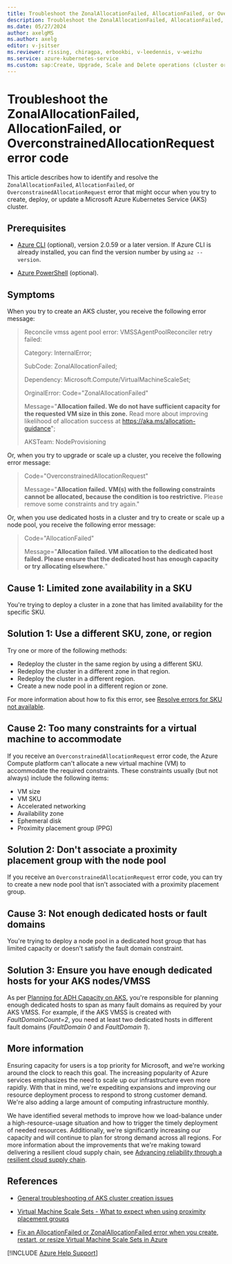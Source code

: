 ```yaml
---
title: Troubleshoot the ZonalAllocationFailed, AllocationFailed, or OverconstrainedAllocationRequest error code
description: Troubleshoot the ZonalAllocationFailed, AllocationFailed, or OverconstrainedAllocationRequest error when you create, deploy, or update a Kubernetes cluster.
ms.date: 05/27/2024
author: axelgMS
ms.author: axelg
editor: v-jsitser
ms.reviewer: rissing, chiragpa, erbookbi, v-leedennis, v-weizhu
ms.service: azure-kubernetes-service
ms.custom: sap:Create, Upgrade, Scale and Delete operations (cluster or nodepool)
---
```

# Troubleshoot the ZonalAllocationFailed, AllocationFailed, or OverconstrainedAllocationRequest error code

This article describes how to identify and resolve the `ZonalAllocationFailed`, `AllocationFailed`, or `OverconstrainedAllocationRequest` error that might occur when you try to create, deploy, or update a Microsoft Azure Kubernetes Service (AKS) cluster.

## Prerequisites

- [Azure CLI](/cli/azure/install-azure-cli) (optional), version 2.0.59 or a later version. If Azure CLI is already installed, you can find the version number by using `az --version`.

- [Azure PowerShell](/powershell/azure/install-az-ps) (optional).

## Symptoms

When you try to create an AKS cluster, you receive the following error message:

> Reconcile vmss agent pool error: VMSSAgentPoolReconciler retry failed:
>
> Category: InternalError;
>
> SubCode: ZonalAllocationFailed;
>
> Dependency: Microsoft.Compute/VirtualMachineScaleSet;
>
> OrginalError: Code="ZonalAllocationFailed"
>
> Message="**Allocation failed. We do not have sufficient capacity for the requested VM size in this zone.** Read more about improving likelihood of allocation success at <https://aka.ms/allocation-guidance>";
>
> AKSTeam: NodeProvisioning

Or, when you try to upgrade or scale up a cluster, you receive the following error message:

> Code="OverconstrainedAllocationRequest"
>
> Message="**Allocation failed. VM(s) with the following constraints cannot be allocated, because the condition is too restrictive.** Please remove some constraints and try again."

Or, when you use dedicated hosts in a cluster and try to create or scale up a node pool, you receive the following error message:

> Code="AllocationFailed"
>
> Message="**Allocation failed. VM allocation to the dedicated host failed. Please ensure that the dedicated host has enough capacity or try allocating elsewhere.**"

## Cause 1: Limited zone availability in a SKU

You're trying to deploy a cluster in a zone that has limited availability for the specific SKU.

## Solution 1: Use a different SKU, zone, or region

Try one or more of the following methods:

- Redeploy the cluster in the same region by using a different SKU.
- Redeploy the cluster in a different zone in that region.
- Redeploy the cluster in a different region.
- Create a new node pool in a different region or zone.

For more information about how to fix this error, see [Resolve errors for SKU not available](/azure/azure-resource-manager/troubleshooting/error-sku-not-available).

## Cause 2: Too many constraints for a virtual machine to accommodate

If you receive an `OverconstrainedAllocationRequest` error code, the Azure Compute platform can't allocate a new virtual machine (VM) to accommodate the required constraints. These constraints usually (but not always) include the following items:

- VM size
- VM SKU
- Accelerated networking
- Availability zone
- Ephemeral disk
- Proximity placement group (PPG)

## Solution 2: Don't associate a proximity placement group with the node pool

If you receive an `OverconstrainedAllocationRequest` error code, you can try to create a new node pool that isn't associated with a proximity placement group.

## Cause 3: Not enough dedicated hosts or fault domains

You're trying to deploy a node pool in a dedicated host group that has limited capacity or doesn't satisfy the fault domain constraint.

## Solution 3: Ensure you have enough dedicated hosts for your AKS nodes/VMSS

As per [Planning for ADH Capacity on AKS](/azure/aks/use-azure-dedicated-hosts#planning-for-adh-capacity-on-aks), you're responsible for planning enough dedicated hosts to span as many fault domains as required by your AKS VMSS. For example, if the AKS VMSS is created with *FaultDomainCount=2*, you need at least two dedicated hosts in different fault domains (*FaultDomain 0* and *FaultDomain 1*).

## More information

Ensuring capacity for users is a top priority for Microsoft, and we're working around the clock to reach this goal. The increasing popularity of Azure services emphasizes the need to scale up our infrastructure even more rapidly. With that in mind, we're expediting expansions and improving our resource deployment process to respond to strong customer demand. We're also adding a large amount of computing infrastructure monthly.

We have identified several methods to improve how we load-balance under a high-resource-usage situation and how to trigger the timely deployment of needed resources. Additionally, we're significantly increasing our capacity and will continue to plan for strong demand across all regions. For more information about the improvements that we're making toward delivering a resilient cloud supply chain, see [Advancing reliability through a resilient cloud supply chain](https://azure.microsoft.com/blog/advancing-reliability-through-a-resilient-cloud-supply-chain/).

## References

- [General troubleshooting of AKS cluster creation issues](troubleshoot-aks-cluster-creation-issues.md)

- [Virtual Machine Scale Sets - What to expect when using proximity placement groups](/azure/virtual-machine-scale-sets/proximity-placement-groups#what-to-expect-when-using-proximity-placement-groups)

- [Fix an AllocationFailed or ZonalAllocationFailed error when you create, restart, or resize Virtual Machine Scale Sets in Azure](../../virtual-machine-scale-sets/allocationfailed-or-zonalallocationfailed.md)

[!INCLUDE [Azure Help Support](../../../includes/azure-help-support.md)]
